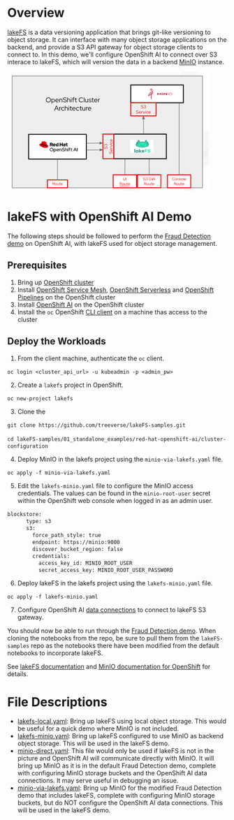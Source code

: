 # Overview

[lakeFS](https://lakefs.io/) is a data versioning application that brings git-like versioning to object storage. It can interface with many object storage applications on the backend, and provide a S3 API gateway for object storage clients to connect to. In this demo, we'll configure OpenShift AI to connect over S3 interace to lakeFS, which will version the data in a backend [MinIO](https://min.io/docs/minio/kubernetes/openshift/index.html) instance.

![lakefs](img/lakefs.png)

# lakeFS with OpenShift AI Demo

The following steps should be followed to perform the [Fraud Detection demo](https://docs.redhat.com/en/documentation/red_hat_openshift_ai_self-managed/2.13/html/openshift_ai_tutorial_-_fraud_detection_example/index) on OpenShift AI, with lakeFS used for object storage management.

## Prerequisites

1. Bring up [OpenShift cluster](https://docs.redhat.com/en/documentation/openshift_container_platform/4.17#Install)
2. Install [OpenShift Service Mesh](https://docs.openshift.com/container-platform/4.16/service_mesh/v2x/installing-ossm.html#ossm-install-ossm-operator_installing-ossm), [OpenShift Serverless](https://docs.openshift.com/serverless/1.34/install/install-serverless-operator.html) and [OpenShift Pipelines](https://docs.openshift.com/pipelines/1.16/install_config/installing-pipelines.html) on the OpenShift cluster
3. Install [OpenShift AI](https://docs.redhat.com/en/documentation/red_hat_openshift_ai_self-managed/2.13/html/installing_and_uninstalling_openshift_ai_self-managed/index) on the OpenShift cluster
4. Install the `oc` OpenShift [CLI client](https://docs.openshift.com/container-platform/4.16/cli_reference/openshift_cli/getting-started-cli.html) on a machine thas access to the cluster

## Deploy the Workloads

1. From the client machine, authenticate the `oc` client.

```
oc login <cluster_api_url> -u kubeadmin -p <admin_pw>
```

2. Create a `lakefs` project in OpenShift.

```
oc new-project lakefs
```

3. Clone the 

```
git clone https://github.com/treeverse/lakeFS-samples.git

cd lakeFS-samples/01_standalone_examples/red-hat-openshift-ai/cluster-configuration
```

4. Deploy MinIO in the lakefs project using the `minio-via-lakefs.yaml` file.

```
oc apply -f minio-via-lakefs.yaml
```

5. Edit the `lakefs-minio.yaml` file to configure the MinIO access credentials. The values can be found in the `minio-root-user` secret within the OpenShift web console when logged in as an admin user.

```
blockstore:
      type: s3
      s3:
        force_path_style: true
        endpoint: https://minio:9000
        discover_bucket_region: false
        credentials:
          access_key_id: MINIO_ROOT_USER
          secret_access_key: MINIO_ROOT_USER_PASSWORD
```

6. Deploy lakeFS in the lakefs project using the `lakefs-minio.yaml` file.

```
oc apply -f lakefs-minio.yaml
```

7. Configure OpenShift AI [data connections](https://docs.redhat.com/en/documentation/red_hat_openshift_ai_self-managed/2.13/html/working_on_data_science_projects/using-data-connections_projects#adding-a-data-connection-to-your-data-science-project_projects) to connect to lakeFS S3 gateway.

You should now be able to run through the [Fraud Detection demo](https://docs.redhat.com/en/documentation/red_hat_openshift_ai_self-managed/2.13/html/openshift_ai_tutorial_-_fraud_detection_example/index). When cloning the notebooks from the repo, be sure to pull them from the `lakeFS-samples` repo as the notebooks there have been modified from the default notebooks to incorporate lakeFS.

See [lakeFS documentation](https://docs.lakefs.io/) and [MinIO documentation for OpenShift](https://min.io/docs/minio/kubernetes/openshift/index.html) for details.

# File Descriptions

- [lakefs-local.yaml](./lakefs-local.yaml): Bring up lakeFS using local object storage. This would be useful for a quick demo where MinIO is not included.
- [lakefs-minio.yaml](./lakefs-minio.yaml): Bring up lakeFS configured to use MinIO as backend object storage. This will be used in the lakeFS demo.
- [minio-direct.yaml](./minio-direct.yaml): This file would only be used if lakeFS is not in the picture and OpenShift AI will communicate directly with MinIO. It will bring up MinIO as it is in the default Fraud Detection demo, complete with configuring MinIO storage buckets and the OpenShift AI data connections. It may serve useful in debugging an issue.
- [minio-via-lakefs.yaml](./minio-via-lakefs.yaml): Bring up MinIO for the modified Fraud Detection demo that includes lakeFS, complete with configuring MinIO storage buckets, but do NOT configure the OpenShift AI data connections. This will be used in the lakeFS demo.
